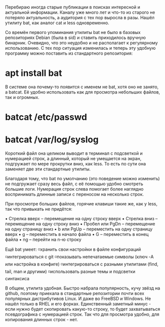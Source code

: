 Перебираю иногда старые публикации в поисках интересной и актуальной информации. Каналу уже много лет и что-то из старого не потеряло актуальность, а аудитория с тех пор выросла в разы. Нашёл утилиту bat, как аналог cat и less одновременно. 

Со времён первого упоминания утилиты bat не было в базовых репозиториях Debian (была в sid) и ставить приходилось вручную бинарник. Очевидно, что это неудобно и не располагает к регулярному использованию. С тех пор ситуация изменилась и теперь эту удобную программу можно поставить из стандартного репозитория:

# apt install bat

В системе она почему-то появится с именем не bat, хотя оно не занято, а batcat. Её удобно использовать как для просмотра небольших файлов, так и огромных. 

# batcat /etc/passwd
# batcat /var/log/syslog

Короткий файл она целиком выводит в терминал с подсветкой и нумерацией строк, а длинный, который не умещается на экран, подгружает по мере прокрутки вниз, как less. То есть по сути она заменяет две эти стандартные утилиты. 

Благодаря тому, что bat по умолчанию (это поведение можно изменить) не подгружает сразу весь файл, с её помощью удобно смотреть большие логи. Нумерация строк слева помогает более наглядно воспринимать длинные записи с переносом на несколько строк.

При просмотре больших файлов, горячие клавиши такие же, как у less, так что привыкать не придётся:

▪️ Стрелка вверх – перемещение на одну строку вверх
▪️ Стрелка вниз – перемещение на одну строку вниз
▪️ Пробел или PgDn – перемещение на одну страницу вниз
▪️ b или PgUp – переместить на одну страницу вверх
▪️ g – переместить в начало файла
▪️ G – переместить в конец файла
▪️ ng – перейти на n-ю строку

Ещё bat умеет:
◽️хранить свои настройки в файле конфигураций
◽️интегрироваться с git
◽️показывать непечатаемые символы (ключ -A или настройка в конфиге)
◽️интегрироваться с разными утилитами (find, tail, man и другими)
◽️использовать разные темы и подсветки синтаксиса 

В общем, утилита удобная. Быстро набрала популярность, кучу звёзд на github,  поэтому приехала в стандартные репозитории почти всех популярных дистрибутивов Linux. И даже во FreeBSD и Windows. Не нашёл только в RHEL и его форках. Единственный заметный минус - если нужно будет скопировать какую-то строку, то будет захватываться псевдографика с нумерацией строк. Так что для просмотра удобно, для копирования длинных строк - нет.